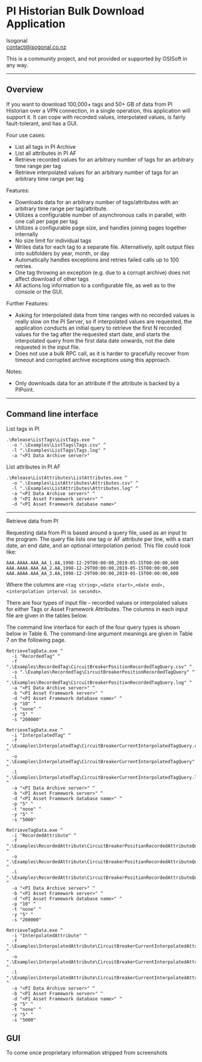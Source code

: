 # PI Historian Bulk Download Application #

Isogonal    
contact@isogonal.co.nz

This is a community project, and not provided or supported by OSISoft in any way.

________________

## Overview

If you want to download 100,000+ tags and 50+ GB of data from PI Historian over a VPN connection, in a single operation, this application will support it. It can cope with recorded values, interpolated values, is fairly fault-tolerant, and has a GUI.

Four use cases:

* List all tags in PI Archive
* List all attributes in PI AF
* Retrieve recorded values for an arbitrary number of tags for an arbitrary time range per tag
* Retrieve interpolated values for an arbitrary number of tags for an arbitrary time range per tag

Features:

* Downloads data for an arbitrary number of tags/attributes with an arbitrary time range per tag/attribute.
* Utilizes a configurable number of asynchronous calls in parallel, with one call per page per tag
* Utilizes a configurable page size, and handles joining pages together internally
* No size limit for individual tags
* Writes data for each tag to a separate file. Alternatively, split output files into subfolders by year, month, or day
* Automatically handles exceptions and retries failed calls up to 100 retries. 
* One tag throwing an exception (e.g. due to a corrupt archive) does not affect download of other tags
* All actions log information to a configurable file, as well as to the console or the GUI.


Further Features:

* Asking for interpolated data from time ranges with no recorded values is really slow on the PI Server, so if interpolated values are requested, the application conducts an initial query to retrieve the first N recorded values for the tag after the requested start date, and starts the interpolated query from the first data date onwards, not the date requested in the input file.
* Does not use a bulk RPC call, as it is harder to gracefully recover from timeout and corrupted archive exceptions using this approach.

Notes:

* Only downloads data for an attribute if the attribute is backed by a PIPoint.

________________

## Command line interface

List tags in PI

```
.\Release\ListTags\ListTags.exe ^
  -o ".\Examples\ListTags\Tags.csv" ^
  -l ".\Examples\ListTags\Tags.log" ^
  -a "<PI Data Archive server>"
```

List attributes in PI AF

```
.\Release\ListAttributes\ListAttributes.exe ^
  -o ".\Examples\ListAttributes\Attributes.csv" ^
  -l ".\Examples\ListAttributes\Attributes.log" ^
  -a "<PI Data Archive server>" ^
  -b "<PI Asset Framework server>" ^
  -d "<PI Asset Framework database name>"
```

________________

Retrieve data from PI

Requesting data from PI is based around a query file, used as an input to the program. The query file lists one tag or AF attribute per line, with a start date, an end date, and an optional interpolation period. This file could look like:

```
AAA.AAAA.AAA_AA_1.AA,1998-12-29T00:00:00,2019-05-15T00:00:00,600
AAA.AAAA.AAA_AA_2.AA,1998-12-29T00:00:00,2019-05-15T00:00:00,600
AAA.AAAA.AAA_AA_3.AA,1998-12-29T00:00:00,2019-05-15T00:00:00,600
```

Where the columns are `<tag string>,<date start>,<date end>,<interpolation interval in seconds>`. 

There are four types of input file - recorded values or interpolated values for either Tags or Asset Framework Attributes. The columns in each input file are given in the tables below.

The command line interface for each of the four query types is shown below in Table 6. The command-line argument meanings are given in Table 7 on the following page.

```
RetrieveTagData.exe ^
  -i "RecordedTag" ^
  -f ".\Examples\RecordedTag\CircuitBreakerPositionRecordedTagQuery.csv" ^
  -o ".\Examples\RecordedTag\CircuitBreakerPositionRecordedTagQuery" ^
  -l ".\Examples\RecordedTag\CircuitBreakerPositionRecordedTagQuery.log" ^
  -a "<PI Data Archive server>" ^
  -b "<PI Asset Framework server>" ^
  -d "<PI Asset Framework database name>" ^
  -p "10" ^
  -t "none" ^
  -y "5" ^
  -s "200000"
```

```
RetrieveTagData.exe ^
  -i "InterpolatedTag" ^
  -f ".\Examples\InterpolatedTag\CircuitBreakerCurrentInterpolatedTagQuery.csv" ^
  -o ".\Examples\InterpolatedTag\CircuitBreakerCurrentInterpolatedTagQuery" ^
  -l ".\Examples\InterpolatedTag\CircuitBreakerCurrentInterpolatedTagQuery.log" ^
  -a "<PI Data Archive server>" ^
  -b "<PI Asset Framework server>" ^
  -d "<PI Asset Framework database name>" ^
  -p "5" ^
  -t "none" ^
  -y "5" ^
  -s "5000"
```

```
RetrieveTagData.exe ^
  -i "RecordedAttribute" ^
  -f ".\Examples\RecordedAttribute\CircuitBreakerPositionRecordedAttributeQuery.csv" ^
  -o ".\Examples\RecordedAttribute\CircuitBreakerPositionRecordedAttributeQuery" ^
  -l ".\Examples\RecordedAttribute\CircuitBreakerPositionRecordedAttributeQuery.log" ^
  -a "<PI Data Archive server>" ^
  -b "<PI Asset Framework server>" ^
  -d "<PI Asset Framework database name>" ^
  -p "10" ^
  -t "none" ^
  -y "5" ^
  -s "200000"
```  

```
RetrieveTagData.exe ^
  -i "InterpolatedAttribute" ^
  -f ".\Examples\InterpolatedAttribute\CircuitBreakerCurrentInterpolatedAttributeQuery.csv" ^
  -o ".\Examples\InterpolatedAttribute\CircuitBreakerCurrentInterpolatedAttributeQuery" ^
  -l ".\Examples\InterpolatedAttribute\CircuitBreakerCurrentInterpolatedAttributeQuery.log" ^
  -a "<PI Data Archive server>" ^
  -b "<PI Asset Framework server>" ^
  -d "<PI Asset Framework database name>" ^
  -p "5" ^
  -t "none" ^
  -y "5" ^
  -s "5000"
```

## GUI

To come once proprietary information stripped from screenshots
